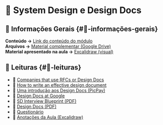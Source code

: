 # 🧩 System Design e Design Docs

## **📄 Informações Gerais** {#📄-informações-gerais}

**Conteúdo \->** [Link do conteúdo do módulo](https://plataforma.fullcycle.com.br/courses/1aff9d87-e2c0-4589-8fa1-561c318f1bc6/403/183/182/conteudos?capitulo=182&conteudo=10574)  
**Arquivos \->** [Material complementar (Google Drive)](https://drive.google.com/drive/folders/199qAce_iEc7aP8l0ycS8TUeTf14v5xJl)  
**Material apresentado na aula \->** [Excalidraw (visual)](https://link.excalidraw.com/readonly/05gRMYJUyZ4FfzRyZ1cF)

## **📖 Leituras** {#📖-leituras}

- 🔗 [Companies that use RFCs or Design Docs](https://blog.pragmaticengineer.com/rfcs-and-design-docs/)
- 🔗 [How to write an effective design document](https://rinaarts.com/how-to-write-an-effective-design-document/)
- 🔗 [Uma introdução aos Design Docs (PicPay)](https://medium.com/inside-picpay/uma-introdu%C3%A7%C3%A3o-aos-design-docs-8590f28f4cc1)
- 🔗 [Design Docs at Google](https://www.industrialempathy.com/posts/design-docs-at-google/)
- 📄 [SD Interview Blueprint (PDF)](https://drive.google.com/file/d/1q51qsZuB9Nktwim9hgfPNr9JR5PBrggf/view)
- 📄 [Design Docs (PDF)](https://drive.google.com/file/d/1wlBNybGpCgFeTefJNlQ9OXsqTYXqoprx/view)
- 📝 [Questionário](https://drive.google.com/file/d/1YHWYfy2V-PO4ihy5cpRx104qTuJyeBPJ/view)
- 📝 [Anotações da Aula (Excalidraw)](https://link.excalidraw.com/readonly/05gRMYJUyZ4FfzRyZ1cF) 
